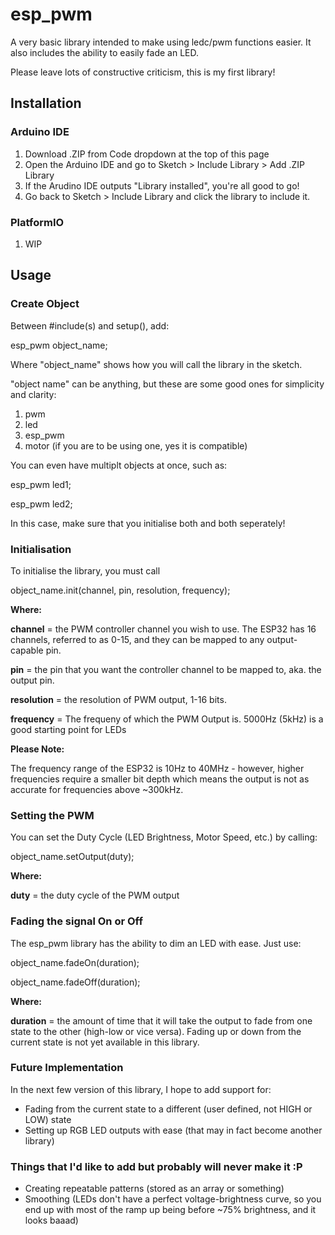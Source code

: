 # esp_pwm
A very basic library intended to make using ledc/pwm functions easier.
It also includes the ability to easily fade an LED.

Please leave lots of constructive criticism, this is my first library!

## Installation
### Arduino IDE
1. Download .ZIP from Code dropdown at the top of this page
2. Open the Arduino IDE and go to Sketch > Include Library > Add .ZIP Library
3. If the Arudino IDE outputs "Library installed", you're all good to go!
4. Go back to Sketch > Include Library and click the library to include it.

### PlatformIO
1. WIP


## Usage
### Create Object
Between #include(s) and setup(), add:

esp_pwm object_name;

Where "object_name" shows how you will call the library in the sketch.

"object name" can be anything, but these are some good ones for simplicity and clarity:
1. pwm
2. led
3. esp_pwm
4. motor (if you are to be using one, yes it is compatible)

You can even have multiplt objects at once, such as:

esp_pwm led1;

esp_pwm led2;

In this case, make sure that you initialise both and both seperately!

### Initialisation
To initialise the library, you must call

object_name.init(channel, pin, resolution, frequency);

__Where:__

__channel__ = the PWM controller channel you wish to use. The ESP32 has 16 channels, referred to as 0-15, and they can be mapped to any output-capable pin.

__pin__ = the pin that you want the controller channel to be mapped to, aka. the output pin.

__resolution__ = the resolution of PWM output, 1-16 bits.

__frequency__ = The frequeny of which the PWM Output is. 5000Hz (5kHz) is a good starting point for LEDs

__Please Note:__

The frequency range of the ESP32 is 10Hz to 40MHz - however, higher frequencies require a smaller bit depth which means the output is not as accurate for frequencies above ~300kHz.

### Setting the PWM
You can set the Duty Cycle (LED Brightness, Motor Speed, etc.) by calling:

object_name.setOutput(duty);

__Where:__

__duty__ = the duty cycle of the PWM output

### Fading the signal On or Off
The esp_pwm library has the ability to dim an LED with ease. Just use:

object_name.fadeOn(duration);

object_name.fadeOff(duration);

__Where:__

__duration__ = the amount of time that it will take the output to fade from one state to the other (high-low or vice versa). Fading up or down from the current state is not yet available in this library.

### Future Implementation
In the next few version of this library, I hope to add support for:
- Fading from the current state to a different (user defined, not HIGH or LOW) state
- Setting up RGB LED outputs with ease (that may in fact become another library)

### Things that I'd like to add but probably will never make it :P
- Creating repeatable patterns (stored as an array or something)
- Smoothing (LEDs don't have a perfect voltage-brightness curve, so you end up with most of the ramp up being before ~75% brightness, and it looks baaad)

